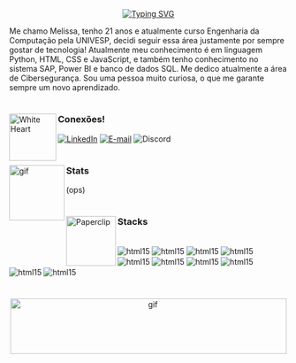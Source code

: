 <div align="center">
  <a href="https://git.io/typing-svg">
    <img src="https://readme-typing-svg.demolab.com?font=Borel&pause=1000&color=C55C7D&width=435&lines=Ol%C3%A1%2C+sou+a+Melissa!+Seja+bem+vindo+%3AD" alt="Typing SVG" />
  </a>
</div>

Me chamo Melissa, tenho 21 anos e atualmente curso Engenharia da Computação pela UNIVESP, decidi seguir essa área justamente por sempre gostar de tecnologia! Atualmente meu conhecimento é em linguagem Python, HTML, CSS e JavaScript, e também tenho conhecimento no sistema SAP, Power BI e banco de dados SQL. Me dedico atualmente a área de Cibersegurança. Sou uma pessoa muito curiosa, o que me garante sempre um novo aprendizado.


#


<img src="https://raw.githubusercontent.com/Tarikul-Islam-Anik/Animated-Fluent-Emojis/master/Emojis/Smilies/White%20Heart.png" alt="White Heart" width="85" height="85" img align='left'/><h3>Conexões!</h3>

[![LinkedIn](https://img.shields.io/badge/-LinkedIn-000?style=for-the-badge&logo=Linkedin&logoColor=pink&color:black)](https://www.linkedin.com/in/melissapartonb/) 
[![E-mail](https://img.shields.io/badge/-Email-000?style=for-the-badge&logo=gmail&logoColor=pink&color:#C55C7DFF)](mailto:meelcalixto1@gmail.com)
![Discord](https://img.shields.io/badge/Monkamoon-black?style=for-the-badge&logo=discord&logoColor=pink)

#

<img alt='gif' height='100' width='100' align='left' src='https://64.media.tumblr.com/18837d656d418de6a72731cde6c60ccd/3e8235eb96056332-87/s250x400/05ede8a705d568219a54c25842c968d6770086cf.gifv'/>
<h3>Stats</h3>

(ops)

# 

<img src="https://64.media.tumblr.com/e0631c62c8159abf82d65b4bc6e61e91/8bb4dbc5f762e89d-d4/s250x400/7fa8b9b456f52f5af9350683f462da82e41f2174.gifv" alt="Paperclip" width="90" height="90" img align='left'/><h3>Stacks</h3>
<div style='display': inline_block><br/>
    <img align='center' alt='html15' src='https://img.shields.io/badge/Python-pink?style=for-the-badge&logo=python&logoColor=black'/>
   <img align='center' alt='html15' src='https://img.shields.io/badge/SAP-pink?style=for-the-badge&logo=sap&logoColor=black'/>
    <img align='center' alt='html15' src='https://img.shields.io/badge/HTML-pink?style=for-the-badge&logo=html5&logoColor=black'/>
   <img align='center' alt='html15' src='https://img.shields.io/badge/CSS-pink?&style=for-the-badge&logo=css3&logoColor=black'/>
    <img align='center' alt='html15' src='https://img.shields.io/badge/JavaScript-pink?style=for-the-badge&logo=javascript&logoColor=black'/>
    <img align='center' alt='html15' src='https://img.shields.io/badge/Powershell-pink?style=for-the-badge&logo=shell&logoColor=black'/>
    <img align='center' alt='html15' src='https://img.shields.io/badge/Microsoft-pink?style=for-the-badge&logo=microsoft&logoColor=black'/>
    <img align='center' alt='html15' src='https://img.shields.io/badge/Citrix-pink?style=for-the-badge&logo=citrix&logoColor=black'/>
  <img align='center' alt='html15' src='https://img.shields.io/badge/Linux-pink?style=for-the-badge&logo=linux&logoColor=black'/>
  <img align='center' alt='html15' src='https://img.shields.io/badge/Pandora-pink?style=for-the-badge&logo=pandora&logoColor=black'/>
  
  
#

<div align='center'>
  <img alt='gif' height='100' width='500' src='https://64.media.tumblr.com/ae5f97185a3d9047591c8c3c6b87c530/96a6dc7b308539f6-27/s500x750/ce08d1b5a98cf0f5caf82fc418f0818fa8fc2906.gifv'/>
<div>
